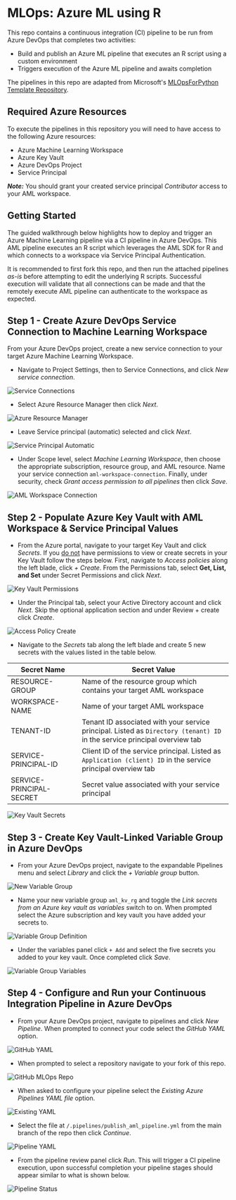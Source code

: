 # MLOps: Azure ML using R

This repo contains a continuous integration (CI) pipeline to be run from Azure DevOps that completes two activities:
* Build and publish an Azure ML pipeline that executes an R script using a custom environment
* Triggers execution of the Azure ML pipeline and awaits completion

The pipelines in this repo are adapted from Microsoft's [MLOpsForPython Template Repository](https://github.com/microsoft/MLOpsPython/blob/master/docs/getting_started.md#create-a-variable-group-for-your-pipeline).

## Required Azure Resources
To execute the pipelines in this repository you will need to have access to the following Azure resources:
* Azure Machine Learning Workspace
* Azure Key Vault
* Azure DevOps Project
* Service Principal

<i><b>Note:</b></i> You should grant your created service principal <i>Contributor</i> access to your AML workspace.

## Getting Started

The guided walkthrough below highlights how to deploy and trigger an Azure Machine Learning pipeline via a CI pipeline in Azure DevOps. This AML pipeline executes an R script which leverages the AML SDK for R and which connects to a workspace via Service Principal Authentication. 

It is recommended to first fork this repo, and then run the attached pipelines <i>as-is</i> before attempting to edit the underlying R scripts. Successful execution will validate that all connections can be made and that the remotely execute AML pipeline can authenticate to the workspace as expected.

## Step 1 - Create Azure DevOps Service Connection to Machine Learning Workspace

From your Azure DevOps project, create a new service connection to your target Azure Machine Learning Workspace.

* Navigate to Project Settings, then to Service Connections, and click <i>New service connection</i>.

![Service Connections](doc_img/01.png?raw=true "Service Connections")

* Select Azure Resource Manager then click <i>Next</i>.

![Azure Resource Manager](doc_img/02.png?raw=true "Azure Resource Manager")

* Leave Service principal (automatic) selected and click <i>Next</i>.

![Service Principal Automatic](doc_img/03.png?raw=true "Service Principal Automatic")

* Under Scope level, select <i>Machine Learning Workspace</i>, then choose the appropriate subscription, resource group, and AML resource. Name your service connection `aml-workspace-connection`. Finally, under security, check <i>Grant access permission to all pipelines</i> then click <i>Save</i>.  

![AML Workspace Connection](doc_img/04.png?raw=true "AML Workspace Connection")

## Step 2 - Populate Azure Key Vault with AML Workspace & Service Principal Values

* From the Azure portal, navigate to your target Key Vault and click <i>Secrets</i>. If you <u>do not</u> have permissions to view or create secrets in your Key Vault follow the steps below. First, navigate to <i>Access policies</i> along the left blade, click <i>+ Create</i>. From the Permissions tab, select <b>Get, List, and Set</b> under Secret Permissions and click <i>Next</i>. 

![Key Vault Permissions](doc_img/05.png?raw=true "Key Vault Permissions")

* Under the Principal tab, select your Active Directory account and click <i>Next</i>. Skip the optional application section and under Review + create click <i>Create</i>.

![Access Policy Create](doc_img/06.png?raw=true "Access Policy Create")

* Navigate to the <i>Secrets</i> tab along the left blade and create 5 new secrets with the values listed in the table below.

| Secret Name | Secret Value |
|-------------|--------------|
|RESOURCE-GROUP|Name of the resource group which contains your target AML workspace|
|WORKSPACE-NAME|Name of your target AML workspace|
|TENANT-ID|Tenant ID associated with your service principal. Listed as `Directory (tenant) ID` in the service principal overview tab|
|SERVICE-PRINCIPAL-ID|Client ID of the service principal.  Listed as  `Application (client) ID` in the service principal overview tab|
|SERVICE-PRINCIPAL-SECRET|Secret value associated with your service principal|

![Key Vault Secrets](doc_img/07.png?raw=true "Key Vault Secrets")

## Step 3 - Create Key Vault-Linked Variable Group in Azure DevOps

* From your Azure DevOps project, navigate to the expandable Pipelines menu and select <i>Library</i> and click the <i>+ Variable group</i> button.

![New Variable Group](doc_img/08.png?raw=true "New Variable Group")

* Name your new variable group `aml_kv_rg` and toggle the <i>Link secrets from an Azure key vault as variables</i> switch to on. When prompted select the Azure subscription and key vault you have added your secrets to.

![Variable Group Definition](doc_img/09.png?raw=true "Variable Group Definition")

* Under the variables panel click `+ Add` and select the five secrets you added to your key vault. Once completed click <i>Save</i>.

![Variable Group Variables](doc_img/10.png?raw=true "Variable Group Variables")

## Step 4 - Configure and Run your Continuous Integration Pipeline in Azure DevOps

* From your Azure DevOps project, navigate to pipelines and click <i>New Pipeline</i>. When prompted to connect your code select the <i> GitHub YAML</i> option.

![GitHub YAML](doc_img/11.png?raw=true "GitHub YAML")

* When prompted to select a repository navigate to your fork of this repo.

![GitHub MLOps Repo](doc_img/12.png?raw=true "GitHub MLOps Repo")

* When asked to configure your pipeline select the <i>Existing Azure Pipelines YAML file</i> option.

![Existing YAML](doc_img/13.png?raw=true "Existing YAML")

* Select the file at `/.pipelines/publish_aml_pipeline.yml` from the main branch of the repo then click <i>Continue</i>.

![Pipeline YAML](doc_img/14.png?raw=true "Pipeline YAML")

* From the pipeline review panel click <i>Run</i>. This will trigger a CI pipeline execution, upon successful completion your pipeline stages should appear similar to what is shown below.

![Pipeline Status](doc_img/14.png?raw=true "Pipeline Status")


